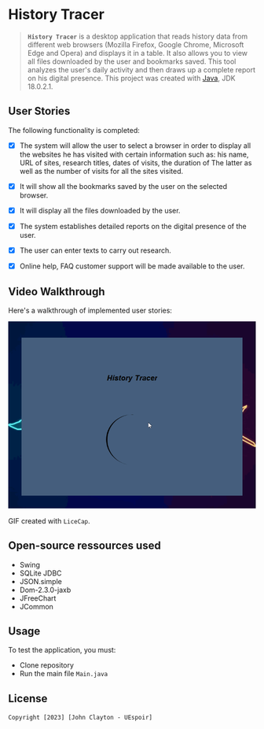 # History Tracer

> **`History Tracer`** is a desktop application that reads history data from different web browsers (Mozilla Firefox, Google Chrome, Microsoft Edge and Opera) and displays it in a table. It also allows you to view all files downloaded by the user and bookmarks saved. This tool analyzes the user's daily activity and then draws up a complete report on his digital presence.
This project was created with [Java](https://www.oracle.com/java/technologies/javase/jdk18-archive-downloads.html), JDK 18.0.2.1.


## User Stories

The following functionality is completed:
- [x] The system will allow the user to select a browser in order to display all the websites he has visited with certain information such as: his name, URL of sites, research titles, dates of visits, the duration of The latter as well as the number of visits for all the sites visited.
- [x]  It will show all the bookmarks saved by the user on the selected browser.
- [x] It will display all the files downloaded by the user.
- [x] The system establishes detailed reports on the digital presence of the user.
- [x] The user can enter texts to carry out research.
- [x] Online help, FAQ customer support will be made available to the user.


## Video Walkthrough

Here's a walkthrough of implemented user stories:

<img src='historyTracer.gif' title='Video Walkthrough' width='' alt='Video Walkthrough' />

GIF created with `LiceCap`.


## Open-source ressources used
* Swing
* SQLite JDBC 
* JSON.simple
* Dom-2.3.0-jaxb
* JFreeChart
* JCommon


## Usage
To test the application, you must:
* Clone repository
* Run the main file `Main.java`

## License

    Copyright [2023] [John Clayton - UEspoir]

